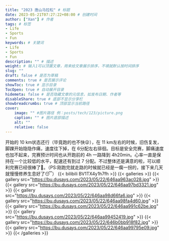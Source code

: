 ```yaml
---
title: "2023 唐山马拉松" # 标题
date: 2023-05-21T07:27:22+08:00 # 创建时间
author: ["Xan"] # 作者
tags: # 标签
- Life
- Sports 
- Fun
keywords: # 关键词
- Life
- Sports 
- Fun
description: "" # 描述
weight: # 输入1可以顶置文章，用来给文章展示排序，不填就默认按时间排序
slug: ""
draft: false # 是否为草稿
comments: true # 是否展示评论
showToc: true # 显示目录
TocOpen: true # 自动展开目录
hidemeta: false # 是否隐藏文章的元信息，如发布日期、作者等
disableShare: true # 底部不显示分享栏
showbreadcrumbs: true # 顶部显示当前路径
cover:
    image: "" #图片路径 例：posts/tech/123/picture.png
    caption: "" # 图片底部描述
    alt: ""
    relative: false
---
```


开始的 10 km状态还行（毕竟跑的也不快😜），在 11 km左右的时候，旧伤复发，脚踝开始隐隐作痛，速度往下掉，在 6分配左右徘徊。目标是安全完赛，脚痛速度也加不起来，完赛预计时间也从开跑前的 4h 一路降到 4h20min。心率一直是保持在一个比较低的水平，配速还有到过 7 分配。不过整体还是满意的啦，可以顺利完赛已经很棒了🥰。（PS:刚跑完就走路的时候就已经是一瘸一拐的，接下来几天就慢慢修养生息好了😴）
{{< bilibili BV1TX4y1h7fh >}}
{{< galleries >}}
{{< gallery src="https://bu.dusays.com/2023/05/22/646aa963ac028.jpg" >}}
{{< gallery src="https://bu.dusays.com/2023/05/22/646aa97bd3321.jpg" >}}
{{< gallery src="https://bu.dusays.com/2023/05/22/646aa98d66fa6.jpg" >}}
{{< gallery src="https://bu.dusays.com/2023/05/22/646aa98fa4d60.jpg" >}}
{{< gallery src="https://bu.dusays.com/2023/05/22/646aa991c62be.jpg" >}}
{{< gallery src="https://bu.dusays.com/2023/05/22/646aa99452419.jpg" >}}
{{< gallery src="https://bu.dusays.com/2023/05/22/646b0bb918f82.jpg" >}}
{{< gallery src="https://bu.dusays.com/2023/05/22/646aa99795e09.jpg" >}}
{{< /galleries >}}
